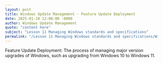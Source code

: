 ```yaml
---
layout: post
title: Windows Update Management - Feature Update Deployment
date: 2025-01-10 12:00:00 -0000
author: Windows Update Management
quote: "content here"
subject: "Lesson 11 Managing Windows standards and specifications"
permalink: "/Lesson 11 Managing Windows standards and specifications/Windows Update Management/Windows Update Management - Feature Update Deployment"
---
```


Feature Update Deployment: The process of managing major version upgrades of Windows, such as upgrading from Windows 10 to Windows 11.

